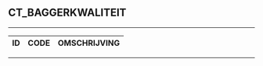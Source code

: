 ## CT_BAGGERKWALITEIT

***

|ID                              	|CODE          	|OMSCHRIJVING|
|------                          	|----          	|-----    |


***
